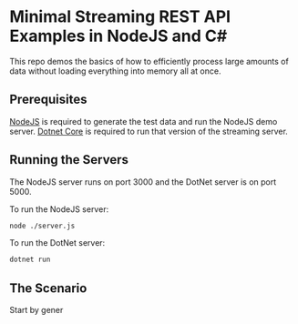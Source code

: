 # Minimal Streaming REST API Examples in NodeJS and C#

This repo demos the basics of how to efficiently process large amounts of data without loading everything into memory all at once.

## Prerequisites

[NodeJS](https://nodejs.org/en/) is required to generate the test data and run the NodeJS demo server.
[Dotnet Core](https://dotnet.microsoft.com/download/dotnet) is required to run that version of the streaming server.

## Running the Servers

The NodeJS server runs on port 3000 and the DotNet server is on port 5000.

To run the NodeJS server:

```sh
node ./server.js
```

To run the DotNet server:

```sh
dotnet run
```

## The Scenario

Start by gener
